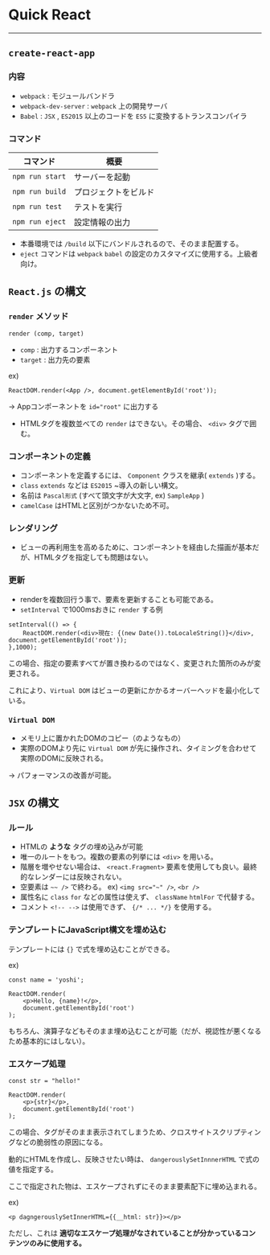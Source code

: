 <!-- @charset "Shift_JIS"; -->

# Quick React

---

## `create-react-app`

### 内容
- `webpack` : モジュールバンドラ
- `webpack-dev-server` : `webpack` 上の開発サーバ
- `Babel` : `JSX` , `ES2015` 以上のコードを `ES5` に変換するトランスコンパイラ

### コマンド

| コマンド | 概要 |
|---|---|
|`npm run start` |サーバーを起動 |
|`npm run build` |プロジェクトをビルド |
|`npm run test` |テストを実行 |
|`npm run eject`| 設定情報の出力 |

- 本番環境では `/build` 以下にバンドルされるので、そのまま配置する。
- `eject` コマンドは `webpack` `babel` の設定のカスタマイズに使用する。上級者向け。

## `React.js` の構文

### `render` メソッド

```
render (comp, target)
```

- `comp` : 出力するコンポーネント
- `target` : 出力先の要素

ex) 

```
ReactDOM.render(<App />, document.getElementById('root'));
```

→ Appコンポーネントを `id="root"` に出力する
- HTMLタグを複数並べての `render` はできない。その場合、 `<div>` タグで囲む。

### コンポーネントの定義

- コンポーネントを定義するには、 `Component` クラスを継承( `extends` )する。
- `class` `extends` などは `ES2015` ~導入の新しい構文。
- 名前は `Pascal形式` (すべて頭文字が大文字, ex) `SampleApp` )
- `camelCase` はHTMLと区別がつかないため不可。

### レンダリング

- ビューの再利用生を高めるために、コンポーネントを経由した描画が基本だが、HTMLタグを指定しても問題はない。

### 更新
- renderを複数回行う事で、要素を更新することも可能である。
- `setInterval` で1000msおきに `render` する例

```
setInterval(() => {
    ReactDOM.render(<div>現在: {(new Date()).toLocaleString()}</div>, document.getElementById('root'));
},1000);
```

この場合、指定の要素すべてが置き換わるのではなく、変更された箇所のみが変更される。

これにより、`Virtual DOM` はビューの更新にかかるオーバーヘッドを最小化している。

### `Virtual DOM`

- メモリ上に置かれたDOMのコピー（のようなもの）
- 実際のDOMより先に `Virtual DOM` が先に操作され、タイミングを合わせて実際のDOMに反映される。

→ パフォーマンスの改善が可能。

## `JSX` の構文

### ルール

- HTMLの **ような** タグの埋め込みが可能
- 唯一のルートをもつ。複数の要素の列挙には `<div>` を用いる。
- 階層を増やせない場合は、 `<react.Fragment>` 要素を使用しても良い。最終的なレンダーには反映されない。
- 空要素は `~~ />` で終わる。 ex) `<img src="~" />`, `<br />`
- 属性名に `class` `for` などの属性は使えず、 `className` `htmlFor` で代替する。
- コメント `<!-- -->` は使用できず、 `{/* ... */}` を使用する。

### テンプレートにJavaScript構文を埋め込む

テンプレートには `{}` で式を埋め込むことができる。

ex)

```
const name = 'yoshi';

ReactDOM.render(
    <p>Hello, {name}!</p>,
    document.getElementById('root')
);
```

もちろん、演算子などもそのまま埋め込むことが可能（だが、視認性が悪くなるため基本的にはしない）。

### エスケープ処理

```
const str = "hello!"

ReactDOM.render(
    <p>{str}</p>,
    document.getElementById('root')
);
```

この場合、タグがそのまま表示されてしまうため、クロスサイトスクリプティングなどの脆弱性の原因になる。

動的にHTMLを作成し、反映させたい時は、 `dangerouslySetInnnerHTML` で式の値を指定する。

ここで指定された物は、エスケープされずにそのまま要素配下に埋め込まれる。

ex)

```
<p dagngerouslySetInnerHTML={{__html: str}}></p>
```

ただし、これは **適切なエスケープ処理がなされていることが分かっているコンテンツのみに使用する。**